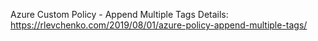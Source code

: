 Azure Custom Policy - Append Multiple Tags
Details: https://rlevchenko.com/2019/08/01/azure-policy-append-multiple-tags/